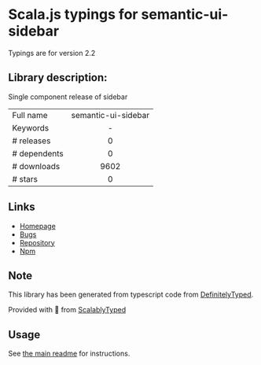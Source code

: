 
# Scala.js typings for semantic-ui-sidebar

Typings are for version 2.2

## Library description:
Single component release of sidebar

|                    |                 |
| ------------------ | :-------------: |
| Full name          | semantic-ui-sidebar |
| Keywords           | - |
| # releases         | 0 |
| # dependents       | 0 |
| # downloads        | 9602 |
| # stars            | 0 |

## Links
- [Homepage](http://www.semantic-ui.com)
- [Bugs](https://github.com/Semantic-Org/Semantic-UI/issues)
- [Repository](https://github.com/Semantic-Org/UI-Sidebar)
- [Npm](https://www.npmjs.com/package/semantic-ui-sidebar)
    


## Note
This library has been generated from typescript code from [DefinitelyTyped](https://definitelytyped.org).

Provided with :purple_heart: from [ScalablyTyped](https://github.com/oyvindberg/ScalablyTyped)

## Usage
See [the main readme](../../readme.md) for instructions.


